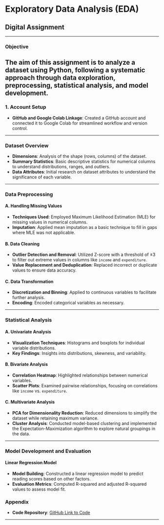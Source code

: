 # Exploratory Data Analysis (EDA)
## Digital Assignment

---

### Objective
The aim of this assignment is to analyze a dataset using Python, following a systematic approach through data exploration, preprocessing, statistical analysis, and model development.
---

### 1. **Account Setup**
   - **GitHub and Google Colab Linkage**: Created a GitHub account and connected it to Google Colab for streamlined workflow and version control.

---

### **Dataset Overview**
   - **Dimensions**: Analysis of the shape (rows, columns) of the dataset.
   - **Summary Statistics**: Basic descriptive statistics for numerical columns to understand distributions, ranges, and outliers.
   - **Data Attributes**: Initial research on dataset attributes to understand the significance of each variable.

---

### **Data Preprocessing**

#### A. **Handling Missing Values**
   - **Techniques Used**: Employed Maximum Likelihood Estimation (MLE) for missing values in numerical columns.
   - **Imputation**: Applied mean imputation as a basic technique to fill in gaps where MLE was not applicable.

#### B. **Data Cleaning**
   - **Outlier Detection and Removal**: Utilized Z-score with a threshold of ±3 to filter out extreme values in columns like `income` and `expenditure`.
   - **Value Replacement and Deduplication**: Replaced incorrect or duplicate values to ensure data accuracy.

#### C. **Data Transformation**
   - **Discretization and Binning**: Applied to continuous variables to facilitate further analysis.
   - **Encoding**: Encoded categorical variables as necessary.

---

### **Statistical Analysis**

#### A. **Univariate Analysis**
   - **Visualization Techniques**: Histograms and boxplots for individual variable distributions.
   - **Key Findings**: Insights into distributions, skewness, and variability.

#### B. **Bivariate Analysis**
   - **Correlation Heatmap**: Highlighted relationships between numerical variables.
   - **Scatter Plots**: Examined pairwise relationships, focusing on correlations like `income` vs. `expenditure`.

#### C. **Multivariate Analysis**
   - **PCA for Dimensionality Reduction**: Reduced dimensions to simplify the dataset while retaining maximum variance.
   - **Cluster Analysis**: Conducted model-based clustering and implemented the Expectation-Maximization algorithm to explore natural groupings in the data.

---


### **Model Development and Evaluation**

#### **Linear Regression Model**
   - **Model Building**: Constructed a linear regression model to predict reading scores based on other factors.
   - **Evaluation Metrics**: Computed R-squared and adjusted R-squared values to assess model fit.

### Appendix
   - **Code Repository**: [GitHub Link to Code]([URL_placeholder](https://github.com/sakshipradeep03/EDA-Assignment))

--- 
